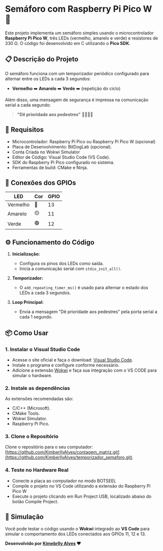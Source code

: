 # Semáforo com Raspberry Pi Pico W 🚦

Este projeto implementa um semáforo simples usando o microcontrolador **Raspberry Pi Pico W**, três LEDs (vermelho, amarelo e verde) e resistores de 330 Ω. O código foi desenvolvido em C utilizando o **Pico SDK**.

## 📋 Descrição do Projeto

O semáforo funciona com um temporizador periódico configurado para alternar entre os LEDs a cada 3 segundos:
- **Vermelho** ➡️ **Amarelo** ➡️ **Verde** ➡️ (repetição do ciclo)

Além disso, uma mensagem de segurança é impressa na comunicação serial a cada segundo: 

> **"Dê prioridade aos pedestres"** 🚶‍♂️🚶‍♀️

## 🚀 Requisitos

- Microcontrolador: Raspberry Pi Pico ou Raspberry Pi Pico W (opcional)
- Placa de Desenvolvimento: BitDogLab (opcional).
- Conta Criada no Wokwi Simulator
- Editor de Código: Visual Studio Code (VS Code).
- SDK do Raspberry Pi Pico configurado no sistema.
- Ferramentas de build: CMake e Ninja.

## 🔌 Conexões dos GPIOs

| LED       | Cor       | GPIO |
|-----------|-----------|------|
| Vermelho  | 🔴        | 13   |
| Amarelo   | 🟡        | 11   |
| Verde     | 🟢        | 12   |

## ⚙️ Funcionamento do Código

1. **Inicialização:**
   - Configura os pinos dos LEDs como saída.
   - Inicia a comunicação serial com `stdio_init_all()`.

2. **Temporizador:**
   - O `add_repeating_timer_ms()` é usado para alternar o estado dos LEDs a cada 3 segundos.

3. **Loop Principal:**
   - Envia a mensagem "Dê prioridade aos pedestres" pela porta serial a cada 1 segundo.

## 📦 Como Usar

### 1. Instalar o Visual Studio Code
- Acesse o site oficial e faça o download: [Visual Studio Code](https://code.visualstudio.com/).
- Instale o programa e configure conforme necessário.
- Adicione a extensão [Wokwi](https://marketplace.visualstudio.com/items?itemName=Wokwi.wokwi-vscode) e faça sua integração com o VS CODE para simular o hardware.

### 2. Instale as dependências
As extensões recomendadas são:
- C/C++ (Microsoft).
- CMake Tools.
- Wokwi Simulator.
- Raspberry Pi Pico.
  
### 3. Clone o Repositório
Clone o repositório para o seu computador:
[https://github.com/KimberllyAlves/contagem_matriz.git](https://github.com/KimberllyAlves/temporizador_semaforo.git)

### 4. Teste no Hardware Real
- Conecte a placa ao computador no modo BOTSEEL
- Compile o projeto no VS Code utilizando a extensão do Raspberry Pi Pico W
- Execute o projeto clicando em Run Project USB, localizado abaixo do botão Compile Project.

## 🧪 Simulação

Você pode testar o código usando o **Wokwi** integrado ao **VS Code** para simular o comportamento dos LEDs conectados aos GPIOs 11, 12 e 13.

**Desenvolvido por [Kimebrlly Alves](https://github.com/KimberllyAlves) ❤️**

